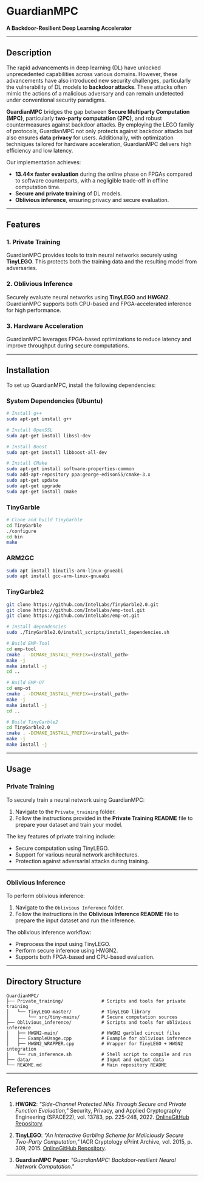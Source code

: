 # GuardianMPC
**A Backdoor-Resilient Deep Learning Accelerator**

---

## Description

The rapid advancements in deep learning (DL) have unlocked unprecedented capabilities across various domains. However, these advancements have also introduced new security challenges, particularly the vulnerability of DL models to **backdoor attacks**. These attacks often mimic the actions of a malicious adversary and can remain undetected under conventional security paradigms.

**GuardianMPC** bridges the gap between **Secure Multiparty Computation (MPC)**, particularly **two-party computation (2PC)**, and robust countermeasures against backdoor attacks. By employing the LEGO family of protocols, GuardianMPC not only protects against backdoor attacks but also ensures **data privacy** for users. Additionally, with optimization techniques tailored for hardware acceleration, GuardianMPC delivers high efficiency and low latency.

Our implementation achieves:
- **13.44× faster evaluation** during the online phase on FPGAs compared to software counterparts, with a negligible trade-off in offline computation time.
- **Secure and private training** of DL models.
- **Oblivious inference**, ensuring privacy and secure evaluation.

---

## Features

### 1. Private Training
GuardianMPC provides tools to train neural networks securely using **TinyLEGO**. This protects both the training data and the resulting model from adversaries.

### 2. Oblivious Inference
Securely evaluate neural networks using **TinyLEGO** and **HWGN2**. GuardianMPC supports both CPU-based and FPGA-accelerated inference for high performance.

### 3. Hardware Acceleration
GuardianMPC leverages FPGA-based optimizations to reduce latency and improve throughput during secure computations.

---

## Installation

To set up GuardianMPC, install the following dependencies:

### System Dependencies (Ubuntu)
```bash
# Install g++
sudo apt-get install g++

# Install OpenSSL
sudo apt-get install libssl-dev

# Install Boost
sudo apt-get install libboost-all-dev

# Install CMake
sudo apt-get install software-properties-common
sudo add-apt-repository ppa:george-edison55/cmake-3.x
sudo apt-get update
sudo apt-get upgrade
sudo apt-get install cmake
```

### TinyGarble
```bash
# Clone and build TinyGarble
cd TinyGarble
./configure
cd bin
make
```

### ARM2GC
```bash
sudo apt install binutils-arm-linux-gnueabi
sudo apt install gcc-arm-linux-gnueabi
```

### TinyGarble2
```bash
git clone https://github.com/IntelLabs/TinyGarble2.0.git
git clone https://github.com/IntelLabs/emp-tool.git
git clone https://github.com/IntelLabs/emp-ot.git

# Install dependencies
sudo ./TinyGarble2.0/install_scripts/install_dependencies.sh

# Build EMP-Tool
cd emp-tool
cmake . -DCMAKE_INSTALL_PREFIX=<install_path>
make -j 
make install -j
cd ..

# Build EMP-OT
cd emp-ot
cmake . -DCMAKE_INSTALL_PREFIX=<install_path>
make -j 
make install -j
cd ..

# Build TinyGarble2
cd TinyGarble2.0
cmake . -DCMAKE_INSTALL_PREFIX=<install_path>
make -j 
make install -j
```

---

## Usage

### Private Training
To securely train a neural network using GuardianMPC:
1. Navigate to the `Private_training` folder.
2. Follow the instructions provided in the **Private Training README** file to prepare your dataset and train your model.

The key features of private training include:
- Secure computation using TinyLEGO.
- Support for various neural network architectures.
- Protection against adversarial attacks during training.

---

### Oblivious Inference
To perform oblivious inference:
1. Navigate to the `Oblivious Inference` folder.
2. Follow the instructions in the **Oblivious Inference README** file to prepare the input dataset and run the inference.

The oblivious inference workflow:
- Preprocess the input using TinyLEGO.
- Perform secure inference using HWGN2.
- Supports both FPGA-based and CPU-based evaluation.

---

## Directory Structure

```
GuardianMPC/
├── Private_training/              # Scripts and tools for private training
│   └── TinyLEGO-master/           # TinyLEGO library
│       └── src/tiny-mains/        # Secure computation sources
├── Oblivious_inference/           # Scripts and tools for oblivious inference
│   ├── HWGN2-main/                # HWGN2 garbled circuit files
│   ├── ExampleUsage.cpp           # Example for oblivious inference
│   ├── HWGN2_WRAPPER.cpp          # Wrapper for TinyLEGO + HWGN2 integration
│   └── run_inference.sh           # Shell script to compile and run
├── data/                          # Input and output data
└── README.md                      # Main repository README
```

---

## References

1. **HWGN2**: *"Side-Channel Protected NNs Through Secure and Private Function Evaluation,"* Security, Privacy, and Applied Cryptography Engineering (SPACE22), vol. 13783, pp. 225-248, 2022. [Online](https://link.springer.com/chapter/10.1007/978-3-031-22829-2_13)[GitHub Repository](https://github.com/vernamlab/HWGN2).

2. **TinyLEGO**: *"An Interactive Garbling Scheme for Maliciously Secure Two-Party Computation,"* IACR Cryptology ePrint Archive, vol. 2015, p. 309, 2015. [Online](http://ia.cr/2015/309)[GitHub Repository](https://github.com/AarhusCrypto/TinyLEGO).

3. **GuardianMPC Paper**: *"GuardianMPC: Backdoor-resilient Neural Network Computation."*

---
